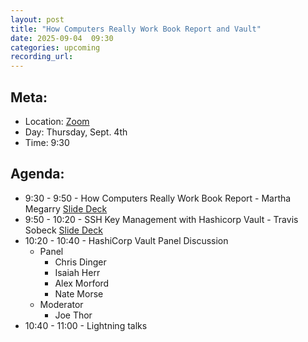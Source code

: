 ```yaml
---
layout: post
title: "How Computers Really Work Book Report and Vault"
date: 2025-09-04  09:30
categories: upcoming
recording_url: 
---
```


## Meta:

- Location: [Zoom](https://z.umn.edu/cpmstream)
- Day: Thursday, Sept. 4th
- Time: 9:30

## Agenda:

- 9:30 - 9:50 - How Computers Really Work Book Report - Martha Megarry [Slide Deck](https://docs.google.com/presentation/d/1NYBXK-BwInCruBOf_mpMcRXtOWf2I6te2UAGTNfty94/edit?usp=sharing)
- 9:50 - 10:20 - SSH Key Management with Hashicorp Vault - Travis Sobeck [Slide Deck](https://docs.google.com/presentation/d/1ii1zymzjpughaHC7hhJ6K5GYlOG11_kMK9vzzmRIcVg/edit?usp=sharing)
- 10:20 - 10:40 - HashiCorp Vault Panel Discussion
  - Panel
    - Chris Dinger 
    - Isaiah Herr 
    - Alex Morford 
    - Nate Morse 
  - Moderator
    - Joe Thor 
- 10:40 - 11:00 - Lightning talks
